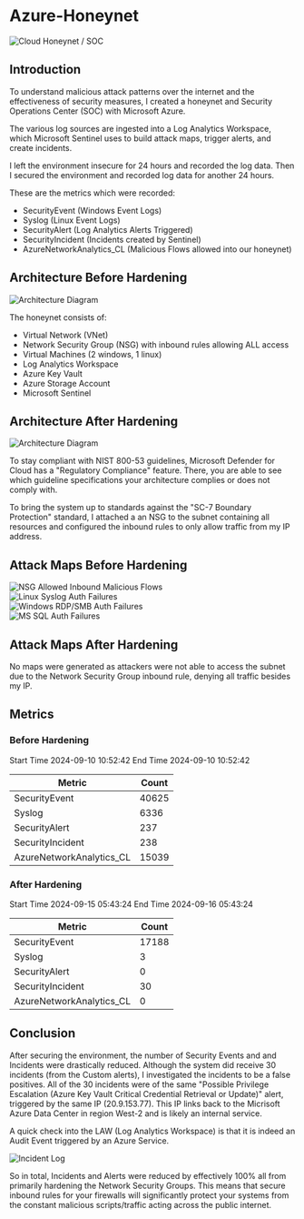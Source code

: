 # Azure-Honeynet
![Cloud Honeynet / SOC](honeynet-soc-imgs/architecture.png)

## Introduction
To understand malicious attack patterns over the internet and the effectiveness of security measures, I created a honeynet and Security Operations Center (SOC) with Microsoft Azure.

The various log sources are ingested into a Log Analytics Workspace, which Microsoft Sentinel uses to build attack maps, trigger alerts, and create incidents.

I left the environment insecure for 24 hours and recorded the log data. Then I secured the environment and recorded log data for another 24 hours.

These are the metrics which were recorded:
- SecurityEvent (Windows Event Logs)
- Syslog (Linux Event Logs)
- SecurityAlert (Log Analytics Alerts Triggered)
- SecurityIncident (Incidents created by Sentinel)
- AzureNetworkAnalytics_CL (Malicious Flows allowed into our honeynet)

## Architecture Before Hardening
![Architecture Diagram](honeynet-soc-imgs/ins-arch.png)

The honeynet consists of:
- Virtual Network (VNet)
- Network Security Group (NSG) with inbound rules allowing ALL access
- Virtual Machines (2 windows, 1 linux)
- Log Analytics Workspace
- Azure Key Vault
- Azure Storage Account
- Microsoft Sentinel

## Architecture After Hardening
![Architecture Diagram](honeynet-soc-imgs/sec-arch.png)

To stay compliant with NIST 800-53 guidelines, Microsoft Defender for Cloud has a "Regulatory Compliance" feature. There, you are able to see which guideline specifications your architecture complies or does not comply with.

To bring the system up to standards against the "SC-7 Boundary Protection" standard, I attached a an NSG to the subnet containing all resources and configured the inbound rules to only allow traffic from my IP address.

## Attack Maps Before Hardening
![NSG Allowed Inbound Malicious Flows](honeynet-soc-imgs/nsg-malicious-allowed-in(before).png)<br>
![Linux Syslog Auth Failures](honeynet-soc-imgs/linux-ssh-auth-fail(before).png)<br>
![Windows RDP/SMB Auth Failures](honeynet-soc-imgs/windows-rdp-auth-fail(before).png)<br>
![MS SQL Auth Failures](honeynet-soc-imgs/mssql-auth-fail.png)<br>

## Attack Maps After Hardening
No maps were generated as attackers were not able to access the subnet due to the Network Security Group inbound rule, denying all traffic besides my IP.  

## Metrics

### Before Hardening

Start Time 2024-09-10 10:52:42
End Time 2024-09-10 10:52:42

| Metric                   | Count
| ------------------------ | -----
| SecurityEvent            | 40625
| Syslog                   | 6336
| SecurityAlert            | 237
| SecurityIncident         | 238
| AzureNetworkAnalytics_CL | 15039

### After Hardening

Start Time 2024-09-15 05:43:24
End Time 2024-09-16 05:43:24

| Metric                   | Count
| ------------------------ | -----
| SecurityEvent            | 17188
| Syslog                   | 3
| SecurityAlert            | 0
| SecurityIncident         | 30
| AzureNetworkAnalytics_CL | 0

## Conclusion
After securing the environment, the number of Security Events and and Incidents were drastically reduced. Although the system did receive 30 incidents (from the Custom alerts), I investigated the incidents to be a false positives. All of the 30 incidents were of the same "Possible Privilege Escalation (Azure Key Vault Critical Credential Retrieval or Update)" alert, triggered by the same IP (20.9.153.77). This IP links back to the Micrisoft Azure Data Center in region West-2 and is likely an internal service.

A quick check into the LAW (Log Analytics Workspace) is that it is indeed an Audit Event triggered by an Azure Service.

![Incident Log](honeynet-soc-imgs/LAW-AKV.png)<br>

So in total, Incidents and Alerts were reduced by effectively 100% all from primarily hardening the Network Security Groups. This means that secure inbound rules for your firewalls will significantly protect your systems from the constant malicious scripts/traffic acting across the public internet. 

